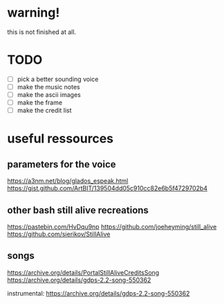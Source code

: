# warning!
this is not finished at all.

# TODO

- [ ] pick a better sounding voice
- [ ] make the music notes
- [ ] make the ascii images
- [ ] make the frame
- [ ] make the credit list

# useful ressources

## parameters for the voice
https://a3nm.net/blog/glados_espeak.html
https://gist.github.com/ArtBIT/139504dd05c910cc82e6b5f4729702b4

## other bash still alive recreations
https://pastebin.com/HvDqu9np
https://github.com/joeheyming/still_alive
https://github.com/sierikov/StillAlive

## songs
https://archive.org/details/PortalStillAliveCreditsSong
https://archive.org/details/gdps-2.2-song-550362

instrumental:
https://archive.org/details/gdps-2.2-song-550362
